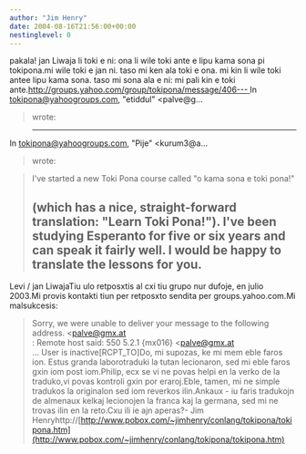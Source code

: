 ```yaml
---
author: "Jim Henry"
date: 2004-08-16T21:56:00+00:00
nestinglevel: 0
---
```

pakala! jan Liwaja li toki e ni: ona li wile toki ante e lipu kama sona pi tokipona.mi wile toki e jan ni. taso mi ken ala toki e ona. mi kin li wile toki antee lipu kama sona. taso mi sona ala e ni: mi pali kin e toki ante.[http://groups.yahoo.com/group/tokipona/message/406---
](http://groups.yahoo.com/group/tokipona/message/406---
) In [tokipona@yahoogroups.com](mailto://tokipona@yahoogroups.com), "etiddul" <palve@g...
> wrote:

> ---
 In [tokipona@yahoogroups.com](mailto://tokipona@yahoogroups.com), "Pije" <kurum3@a...
> wrote:

>> 
> I've started a new Toki Pona course called "o kama sona e toki
> pona!"
> 
> (which has a nice, straight-forward translation: "Learn Toki
> Pona!").
> I've been studying Esperanto for five or six years and can speak it
> fairly well. I would be happy to translate the lessons for you.
>--
 Levi / jan LiwajaTiu ulo retposxtis al cxi tiu grupo nur dufoje, en julio 2003.Mi provis kontakti tiun per retposxto sendita per groups.yahoo.com.Mi malsukcesis:
>Sorry, we were unable to deliver your message to the following address.
><[palve@gmx.at](mailto://palve@gmx.at)\
>:
>Remote host said: 550 5.2.1 {mx016} <[palve@gmx.at](mailto://palve@gmx.at)\
>... User is inactive\[RCPT\_TO\]Do, mi supozas, ke mi mem eble faros ion. Estus granda laborotraduki la tutan lecionaron, sed mi eble faros gxin iom post iom.Philip, ecx se vi ne povas helpi en la verko de la traduko,vi povas kontroli gxin por eraroj.Eble, tamen, mi ne simple tradukos la originalon sed iom reverkos ilin.Ankaux - iu faris tradukojn de almenaux kelkaj lecionojen la franca kaj la germana, sed mi ne trovas ilin en la reto.Cxu ili ie ajn aperas?- Jim Henryhttp://[http://www.pobox.com/~jimhenry/conlang/tokipona/tokipona.htm](http://www.pobox.com/~jimhenry/conlang/tokipona/tokipona.htm)